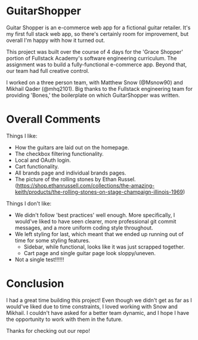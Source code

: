 # GuitarShopper

Guitar Shopper is an e-commerce web app for a fictional guitar retailer. It's my first full stack web app, so there's certainly room for improvement, but overall I'm happy with how it turned out.

This project was built over the course of 4 days for the 'Grace Shopper' portion of Fullstack Academy's software engineering curriculum. The assignment was to build a fully-functional e-commerce app. Beyond that, our team had full creative control.

I worked on a three person team, with Matthew Snow (@Msnow90) and Mikhail Qader (@mhq2101). Big thanks to the Fullstack engineering team for providing 'Bones,' the boilerplate on which GuitarShopper was written. 

# Overall Comments
Things I like:
  - How the guitars are laid out on the homepage.
  - The checkbox filtering functionality.
  - Local and OAuth login.
  - Cart functionality.
  - All brands page and individual brands pages.
  - The picture of the rolling stones by Ethan Russel. 
  (https://shop.ethanrussell.com/collections/the-amazing-keith/products/the-rolling-stones-on-stage-champaign-illinois-1969)

Things I don't like:
- We didn't follow 'best practices' well enough. More specifically, I would've liked to have seen clearer, more professional git commit messages, and a more uniform coding style throughout. 
- We left styling for last, which meant that we ended up running out of time for some styling features.
    - Sidebar, while functional, looks like it was just scrapped together.
    - Cart page and single guitar page look sloppy/uneven.
- Not a single test!!!!!!

# Conclusion
I had a great time building this project! Even though we didn't get as far as I would've liked due to time constraints, I loved working with Snow and Mikhail. I couldn't have asked for a better team dynamic, and I hope I have the opportunity to work with them in the future.

Thanks for checking out our repo!

